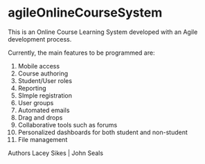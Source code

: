 # agileOnlineCourseSystem

This is an Online Course Learning System developed with an Agile development process.

Currently, the main features to be programmed are:

1) Mobile access
2) Course authoring
3) Student/User roles
4) Reporting
5) SImple registration
6) User groups
7) Automated emails
8) Drag and drops
9) Collaborative tools such as forums
10) Personalized dashboards for both student and non-student
11) File management

Authors
Lacey Sikes | John Seals
